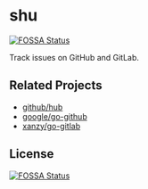 # shu 
[![FOSSA Status](https://app.fossa.io/api/projects/git%2Bgithub.com%2Ftcd%2Fshu.svg?type=shield)](https://app.fossa.io/projects/git%2Bgithub.com%2Ftcd%2Fshu?ref=badge_shield)


Track issues on GitHub and GitLab.
## Related Projects

- [github/hub](https://github.com/github/hub)
- [google/go-github](https://github.com/google/go-github)
- [xanzy/go-gitlab](https://github.com/xanzy/go-gitlab)


## License
[![FOSSA Status](https://app.fossa.io/api/projects/git%2Bgithub.com%2Ftcd%2Fshu.svg?type=large)](https://app.fossa.io/projects/git%2Bgithub.com%2Ftcd%2Fshu?ref=badge_large)